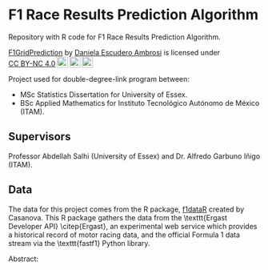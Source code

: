 # F1 Race Results Prediction Algorithm

Repository with R code for F1 Race Results Prediction Algorithm. 

<p xmlns:cc="http://creativecommons.org/ns#" xmlns:dct="http://purl.org/dc/terms/"><a property="dct:title" rel="cc:attributionURL" href="https://github.com/dannescudero/F1GridPrediction">F1GridPrediction</a> by <a rel="cc:attributionURL dct:creator" property="cc:attributionName" href="https://github.com/dannescudero">Daniela Escudero Ambrosi</a> is licensed under <a href="http://creativecommons.org/licenses/by-nc/4.0/?ref=chooser-v1" target="_blank" rel="license noopener noreferrer" style="display:inline-block;">CC BY-NC 4.0<img style="height:22px!important;margin-left:3px;vertical-align:text-bottom;" src="https://mirrors.creativecommons.org/presskit/icons/cc.svg?ref=chooser-v1"><img style="height:22px!important;margin-left:3px;vertical-align:text-bottom;" src="https://mirrors.creativecommons.org/presskit/icons/by.svg?ref=chooser-v1"><img style="height:22px!important;margin-left:3px;vertical-align:text-bottom;" src="https://mirrors.creativecommons.org/presskit/icons/nc.svg?ref=chooser-v1"></a></p>



Project used for double-degree-link program between:
- MSc Statistics Dissertation for University of Essex.
- BSc Applied Mathematics for Instituto Tecnológico Autónomo de México (ITAM).

## Supervisors
Professor Abdellah Salhi (University of Essex) and Dr. Alfredo Garbuno Iñigo (ITAM).

## Data
The data for this project comes from the R package, <a href="https://github.com/cran/f1dataR">f1dataR</a> created by Casanova. This R package gathers the data from the \texttt{Ergast Developer API} \citep{Ergast}, an experimental web service which provides a historical record of motor racing data, and the official Formula 1 data stream via the \texttt{fastf1} Python library.

Abstract:
